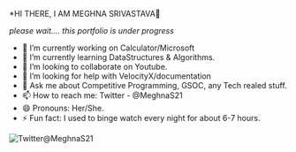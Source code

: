  *HI THERE, I AM MEGHNA SRIVASTAVA👋

*please wait.... this portfolio is under progress*

- 🔭 I’m currently working on Calculator/Microsoft
- 🌱 I’m currently learning DataStructures & Algorithms.
- 👯 I’m looking to collaborate on Youtube.
- 🤔 I’m looking for help with VelocityX/documentation
- 💬 Ask me about Competitive Programming, GSOC, any Tech realed stuff.
- 📫 How to reach me: Twitter - @MeghnaS21
- 😄 Pronouns: Her/She.
- ⚡ Fun fact: I used to binge watch every night for about 6-7 hours.


![[Twitter@MeghnaS21](https://twitter.com/MeghnaS21)](https://www.google.com/url?sa=i&url=https://www.stickpng.com/img/icons-logos-emojis/social-media-icons/circle-twitter-icon&psig=AOvVaw1sDtGTHfOTSfnH2jszwh5w&ust=1605972863694000&source=images&cd=vfe&ved=0CAIQjRxqFwoTCIiJ86S5ke0CFQAAAAAdAAAAABAJ)

